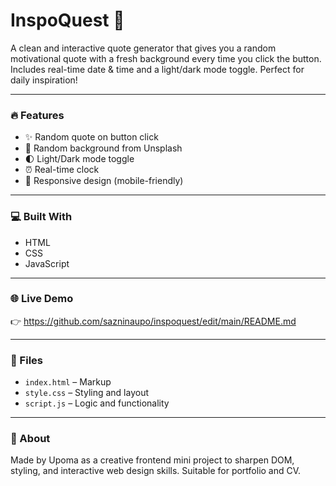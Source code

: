 # InspoQuest 🌟

A clean and interactive quote generator that gives you a random motivational quote with a fresh background every time you click the button. Includes real-time date & time and a light/dark mode toggle. Perfect for daily inspiration!

---

### 🔥 Features

- ✨ Random quote on button click
- 🌄 Random background from Unsplash
- 🌓 Light/Dark mode toggle
- ⏰ Real-time clock
- 📱 Responsive design (mobile-friendly)

---

### 💻 Built With

- HTML
- CSS
- JavaScript

---

### 🌐 Live Demo

👉 https://github.com/sazninaupo/inspoquest/edit/main/README.md

---

### 📁 Files

- `index.html` – Markup
- `style.css` – Styling and layout
- `script.js` – Logic and functionality

---

### 🚀 About

Made by Upoma as a creative frontend mini project to sharpen DOM, styling, and interactive web design skills. Suitable for portfolio and CV.

